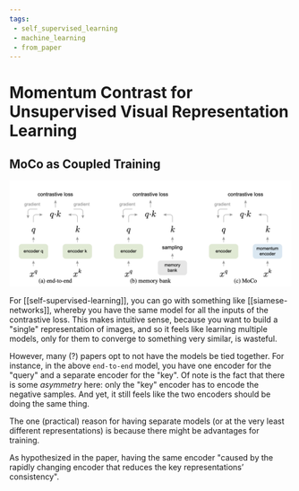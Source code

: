 ```yaml
---
tags:
 - self_supervised_learning
 - machine_learning
 - from_paper
---
```


# Momentum Contrast for Unsupervised Visual Representation Learning

## MoCo as Coupled Training

![Conceptual comparison of three contrastive loss mechanisms](img/moco.png)

For [[self-supervised-learning]], you can go with something like [[siamese-networks]], whereby you have the same model for all the inputs of the contrastive loss. This makes intuitive sense, because you want to build a "single" representation of images, and so it feels like learning multiple models, only for them to converge to something very similar, is wasteful.

However, many (?) papers opt to not have the models be tied together. For instance, in the above `end-to-end` model, you have one encoder for the "query" and a separate encoder for the "key". Of note is the fact that there is some *asymmetry* here: only the "key" encoder has to encode the negative samples. And yet, it still feels like the two encoders should be doing the same thing.

The one (practical) reason for having separate models (or at the very least different representations) is because there might be advantages for training. 

As hypothesized in the paper, having the same encoder
"caused by the rapidly changing encoder that reduces the key representations’ consistency".